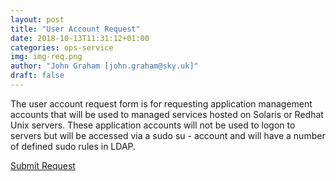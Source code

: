 ```yaml
---
layout: post
title: "User Account Request"
date: 2018-10-13T11:31:12+01:00
categories: ops-service
img: img-req.png
author: "John Graham [john.graham@sky.uk]"
draft: false
---
```

The user account request form is for requesting application management accounts that will be used to managed services hosted on Solaris or Redhat Unix servers. These application accounts will not be used to logon to servers but will be accessed via a sudo su - account and will have a number of defined sudo rules in LDAP.

<!-- Place this tag where you want the button to render. -->
<a class="github-button" href="https://github.com/bul-ikana/hugo-cards" data-icon="octicon-star" data-size="large" data-show-count="true" aria-label="Star bul-ikana/hugo-cards on GitHub">Submit Request</a>
<!-- Place this tag in your head or just before your close body tag. -->
<script async defer src="https://buttons.github.io/buttons.js"></script
